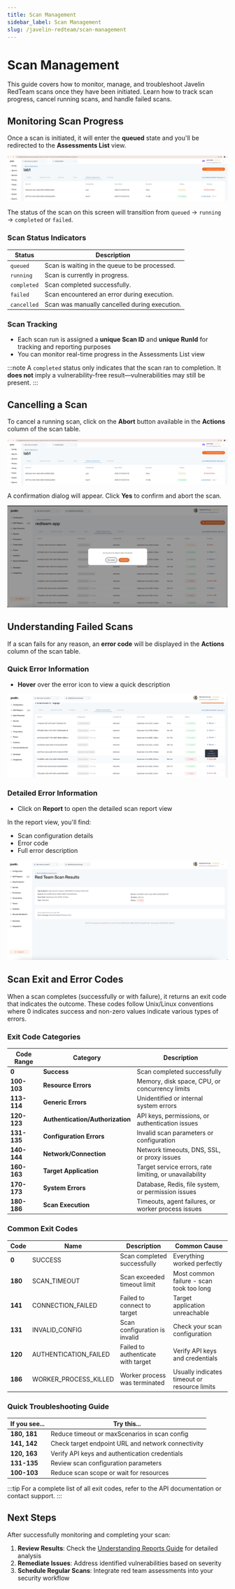 ```yaml
---
title: Scan Management
sidebar_label: Scan Management
slug: /javelin-redteam/scan-management
---
```


# Scan Management

This guide covers how to monitor, manage, and troubleshoot Javelin RedTeam scans once they have been initiated. Learn how to track scan progress, cancel running scans, and handle failed scans.

## Monitoring Scan Progress

Once a scan is initiated, it will enter the **queued** state and you'll be redirected to the **Assessments List** view.

![Scan Progress Monitoring Dashboard](/img/redteam/MonitorScan.png)

The status of the scan on this screen will transition from `queued` → `running` → `completed` or `failed`.

### Scan Status Indicators

| Status      | Description                                      |
|-------------|--------------------------------------------------|
| `queued`    | Scan is waiting in the queue to be processed.    |
| `running`   | Scan is currently in progress.                   |
| `completed` | Scan completed successfully.                     |
| `failed`    | Scan encountered an error during execution.      |
| `cancelled` | Scan was manually cancelled during execution.    |

### Scan Tracking

- Each scan run is assigned a **unique Scan ID** and **unique RunId** for tracking and reporting purposes
- You can monitor real-time progress in the Assessments List view

:::note
A `completed` status only indicates that the scan ran to completion. It **does not** imply a vulnerability-free result—vulnerabilities may still be present.
:::

## Cancelling a Scan

To cancel a running scan, click on the **Abort** button available in the **Actions** column of the scan table.

![Scan Progress Monitoring Dashboard](/img/redteam/MonitorScan.png)

A confirmation dialog will appear. Click **Yes** to confirm and abort the scan.

![RedTeam Scan Abort Confirmation](/img/redteam/AbortRedteamScan.png)

## Understanding Failed Scans

If a scan fails for any reason, an **error code** will be displayed in the **Actions** column of the scan table.

### Quick Error Information

- **Hover** over the error icon to view a quick description

![Hover on Exit Code](/img/redteam/HoverExitCode.png)

### Detailed Error Information

- Click on **Report** to open the detailed scan report view

In the report view, you'll find:

- Scan configuration details
- Error code
- Full error description

![Failed Scan Report](/img/redteam/FailedScanReport.png)

## Scan Exit and Error Codes

When a scan completes (successfully or with failure), it returns an exit code that indicates the outcome. These codes follow Unix/Linux conventions where 0 indicates success and non-zero values indicate various types of errors.

### Exit Code Categories

| Code Range | Category | Description |
|------------|----------|-------------|
| **0** | **Success** | Scan completed successfully |
| **100-103** | **Resource Errors** | Memory, disk space, CPU, or concurrency limits |
| **113-114** | **Generic Errors** | Unidentified or internal system errors |
| **120-123** | **Authentication/Authorization** | API keys, permissions, or authentication issues |
| **131-135** | **Configuration Errors** | Invalid scan parameters or configuration |
| **140-144** | **Network/Connection** | Network timeouts, DNS, SSL, or proxy issues |
| **160-163** | **Target Application** | Target service errors, rate limiting, or unavailability |
| **170-173** | **System Errors** | Database, Redis, file system, or permission issues |
| **180-186** | **Scan Execution** | Timeouts, agent failures, or worker process issues |

### Common Exit Codes

| Code | Name | Description | Common Cause |
|------|------|-------------|--------------|
| **0** | SUCCESS | Scan completed successfully | Everything worked perfectly |
| **180** | SCAN_TIMEOUT | Scan exceeded timeout limit | Most common failure - scan took too long |
| **141** | CONNECTION_FAILED | Failed to connect to target | Target application unreachable |
| **131** | INVALID_CONFIG | Scan configuration is invalid | Check your scan configuration |
| **120** | AUTHENTICATION_FAILED | Failed to authenticate with target | Verify API keys and credentials |
| **186** | WORKER_PROCESS_KILLED | Worker process was terminated | Usually indicates timeout or resource limits |


### Quick Troubleshooting Guide

| If you see... | Try this... |
|---------------|-------------|
| **180, 181** | Reduce timeout or maxScenarios in scan config |
| **141, 142** | Check target endpoint URL and network connectivity |
| **120, 163** | Verify API keys and authentication credentials |
| **131-135** | Review scan configuration parameters |
| **100-103** | Reduce scan scope or wait for resources |

:::tip
For a complete list of all exit codes, refer to the API documentation or contact support.
:::


## Next Steps

After successfully monitoring and completing your scan:

1. **Review Results**: Check the [Understanding Reports Guide](understanding-reports.md) for detailed analysis
2. **Remediate Issues**: Address identified vulnerabilities based on severity
3. **Schedule Regular Scans**: Integrate red team assessments into your security workflow 
